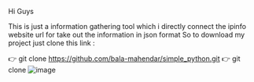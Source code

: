 Hi Guys

This is just a information gathering tool which i directly connect the ipinfo website url for take out the information in json format 
So to download my project just clone this link : 

👉 git clone https://github.com/bala-mahendar/simple_python.git
👉 git clone 
![image](https://github.com/user-attachments/assets/fa74c690-6ca6-4da3-bffb-10c7bf6ab9f4)

